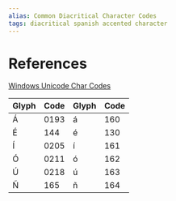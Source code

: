 ```yaml
---
alias: Common Diacritical Character Codes 
tags: diacritical spanish accented character
---
```


# References
[Windows Unicode Char Codes](https://support.microsoft.com/en-gb/office/insert-ascii-or-unicode-latin-based-symbols-and-characters-d13f58d3-7bcb-44a7-a4d5-972ee12e50e0#bm3) 

| Glyph | Code | Glyph | Code | 
| --- | --- | --- | --- |
| Á | 0193 | á | 160 |
| É | 144 | é | 130 |
| Í | 0205 | í | 161 |
| Ó | 0211 | ó | 162 |
| Ú | 0218 | ú | 163 |
| Ñ | 165 | ñ | 164 |
